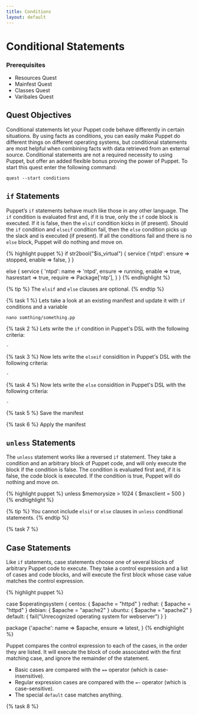 ```yaml
---
title: Conditions
layout: default
---
```


# Conditional Statements

### Prerequisites

- Resources Quest
- Mainfest Quest
- Classes Quest
- Varibales Quest

## Quest Objectives

Conditional statements let your Puppet code behave differently in certain situations. By using facts as conditions, you can easily make Puppet do different things on different operating systems, but conditional statements are most helpful when combining facts with data retrieved from an external source. Conditional statements are not a required necessity to using Puppet, but offer an added flexible bonus proving the power of Puppet. To start this quest enter the following command:

	quest --start conditions

## `if` Statements

Puppet’s `if` statements behave much like those in any other language. The `if` condition is evaluated first and, if it is true, only the `if` code block is executed. If it is false, then the `elsif` condition kicks in (if present). Should the `if` condition and `elseif` condition fail, then the `else` condition picks up the slack and is executed (if present). If all the conditions fail and there is no `else` block, Puppet will do nothing and move on.

{% highlight puppet %}
if str2bool("$is_virtual") {
  service {'ntpd':
  ensure => stopped,
  enable => false,
  }
}

else {
  service { 'ntpd':
    name       => 'ntpd',
    ensure     => running,
    enable     => true,
    hasrestart => true,
    require    => Package['ntp'],
    }
}
{% endhighlight %}

{% tip %}
The `elsif` and `else` clauses are optional.
{% endtip %}

{% task 1 %}
Lets take a look at an existing manifest and update it with `if` conditions and a variable

	nano somthing/something.pp

{% task 2 %}
Lets write the `if` condition in Puppet's DSL with the following criteria:

	- 

{% task 3 %}
Now lets write the `elseif` considition in Puppet's DSL with the following criteria:

	- 

{% task 4 %}
Now lets write the `else` considition in Puppet's DSL with the following criteria:

	- 

{% task 5 %}
Save the manifest

{% task 6 %}
Apply the manifest


## `unless` Statements

The `unless` statement works like a reversed `if` statement. They take a condition and an arbitrary block of Puppet code, and will only execute the block if the condition is false. The condition is evaluated first and, if it is false, the code block is executed. If the condition is true, Puppet will do nothing and move on.

{% highlight puppet %}
unless $memorysize > 1024 {
  $maxclient = 500
}
{% endhighlight %}

{% tip %}
You cannot include `elsif` or `else` clauses in `unless` conditional statements.
{% endtip %}

{% task 7 %}


## Case Statements

Like `if` statements, case statements choose one of several blocks of arbitrary Puppet code to execute. They take a control expression and a list of cases and code blocks, and will execute the first block whose case value matches the control expression.

{% highlight puppet %}

case $operatingsystem {
  centos: { $apache = "httpd" }
  redhat: { $apache = "httpd" }
  debian: { $apache = "apache2" }
  ubuntu: { $apache = "apache2" }
  default: { fail("Unrecognized operating system for webserver") }
  }

package {'apache':
  name   => $apache,
  ensure => latest,
}
{% endhighlight %}

Puppet compares the control expression to each of the cases, in the order they are listed. It will execute the block of code associated with the first matching case, and ignore the remainder of the statement.

- Basic cases are compared with the `==` operator (which is case-insensitive).
- Regular expression cases are compared with the `=~` operator (which is case-sensitive).
- The special `default` case matches anything.

{% task 8 %}

